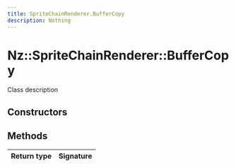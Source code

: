 ```yaml
---
title: SpriteChainRenderer.BufferCopy
description: Nothing
---
```


# Nz::SpriteChainRenderer::BufferCopy

Class description

## Constructors


## Methods

| Return type | Signature |
| ----------- | --------- |
